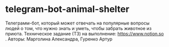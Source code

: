 # telegram-bot-animal-shelter
Телеграмм-бот, который может отвечать на популярные вопросы людей о том, что нужно знать и уметь, чтобы забрать животное из приюта.
Техническое задание (ТЗ) на выполнение: https://www.notion.so .
Авторы: Марголина Александра, Гуренко Артур
